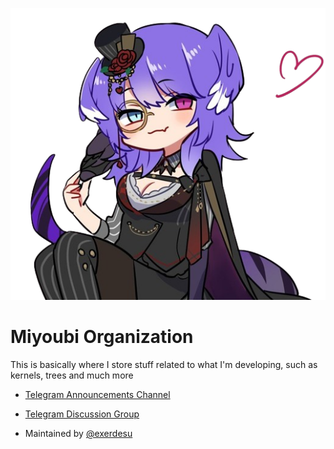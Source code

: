 ![miyoubi](https://github.com/miyoubi/.github/raw/main/__selen_tatsuki_and_selen_tatsuki_nijisanji_and_1_more_drawn_by_neruzo_neruzo__cf92ea0ebf8a2c4876fe8076925c2eb8__2_-removebg-preview.png)

Miyoubi Organization
=============================

This is basically where I store stuff related to what I'm developing, such as kernels, trees and much more

- [Telegram Announcements Channel](https://t.me/miyoproject)
- [Telegram Discussion Group](https://t.me/miyogrup)

- Maintained by [@exerdesu](t.me/exerdesu)
